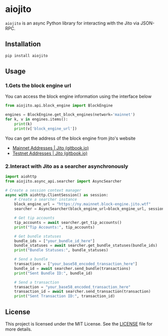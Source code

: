 # aiojito

`aiojito` is an async Python library for interacting with the Jito via JSON-RPC.

## Installation

```bash
pip install aiojito
```
    
## Usage

### 1.Gets the block engine url

You can access the block engine information using the interface below

```python
from aiojito.api.block_engine import BlockEngine

engines = BlockEngine.get_block_engines(network='mainnet')
for k, v in engines.items():
    print(k)
    print(v['block_engine_url'])
```

You can get the address of the block engine from jito's website

- [Mainnet Addresses | Jito (gitbook.io)](https://jito-labs.gitbook.io/mev/searcher-resources/block-engine/mainnet-addresses)
- [Testnet Addresses | Jito (gitbook.io)](https://jito-labs.gitbook.io/mev/searcher-resources/block-engine/testnet-addresses)

### 2.Interact with Jito as a searcher asynchronously

```python  
import aiohttp
from aiojito.async_api.searcher import AsyncSearcher

# Create a session context manager
async with aiohttp.ClientSession() as session:
    # Create a searcher instance  
    block_engine_url = "https://ny.mainnet.block-engine.jito.wtf"
    searcher = AsyncSearcher(block_engine_url=block_engine_url, session=session)

    # Get tip accounts  
    tip_accounts = await searcher.get_tip_accounts()
    print("Tip Accounts:", tip_accounts)

    # Get bundle statuses  
    bundle_ids = ["your_bundle_id_here"]
    bundle_statuses = await searcher.get_bundle_statuses(bundle_ids)
    print("Bundle Statuses:", bundle_statuses)

    # Send a bundle  
    transactions = ["your_base58_encoded_transaction_here"]
    bundle_id = await searcher.send_bundle(transactions)
    print("Sent Bundle ID:", bundle_id)

    # Send a transaction  
    transaction = "your_base58_encoded_transaction_here"
    transaction_id = await searcher.send_transaction(transaction)
    print("Sent Transaction ID:", transaction_id)
```

## License

This project is licensed under the MIT License. See the [LICENSE](LICENSE) file for more details.